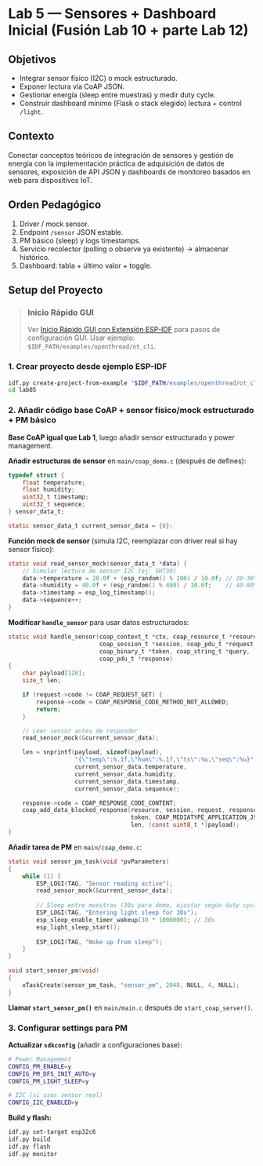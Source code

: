 # Lab 5 — Sensores + Dashboard Inicial (Fusión Lab 10 + parte Lab 12)

## Objetivos
- Integrar sensor físico (I2C) o mock estructurado.
- Exponer lectura vía CoAP JSON.
- Gestionar energía (sleep entre muestras) y medir duty cycle.
- Construir dashboard mínimo (Flask o stack elegido) lectura + control `/light`.

## Contexto
Conectar conceptos teóricos de integración de sensores y gestión de energía con la implementación práctica de adquisición de datos de sensores, exposición de API JSON y dashboards de monitoreo basados en web para dispositivos IoT.

## Orden Pedagógico
1. Driver / mock sensor.
2. Endpoint `/sensor` JSON estable.
3. PM básico (sleep) y logs timestamps.
4. Servicio recolector (polling o observe ya existente) → almacenar histórico.
5. Dashboard: tabla + último valor + toggle.

## Setup del Proyecto

> ### Inicio Rápido GUI
> Ver [Inicio Rápido GUI con Extensión ESP-IDF](../doc/setup.md#inicio-rapido-gui-con-extension-esp-idf) para pasos de configuración GUI.
> Usar ejemplo: `$IDF_PATH/examples/openthread/ot_cli`.

### 1. Crear proyecto desde ejemplo ESP-IDF
```bash
idf.py create-project-from-example "$IDF_PATH/examples/openthread/ot_cli" lab05
cd lab05
```

### 2. Añadir código base CoAP + sensor físico/mock estructurado + PM básico

**Base CoAP igual que Lab 1**, luego añadir sensor estructurado y power management.

**Añadir estructuras de sensor** en `main/coap_demo.c` (después de defines):
```c
typedef struct {
    float temperature;
    float humidity;
    uint32_t timestamp;
    uint32_t sequence;
} sensor_data_t;

static sensor_data_t current_sensor_data = {0};
```

**Función mock de sensor** (simula I2C, reemplazar con driver real si hay sensor físico):
```c
static void read_sensor_mock(sensor_data_t *data) {
    // Simular lectura de sensor I2C (ej: SHT30)
    data->temperature = 20.0f + (esp_random() % 100) / 10.0f; // 20-30°C
    data->humidity = 40.0f + (esp_random() % 400) / 10.0f;    // 40-80%
    data->timestamp = esp_log_timestamp();
    data->sequence++;
}
```

**Modificar `handle_sensor`** para usar datos estructurados:
```c
static void handle_sensor(coap_context_t *ctx, coap_resource_t *resource,
                          coap_session_t *session, coap_pdu_t *request,
                          coap_binary_t *token, coap_string_t *query,
                          coap_pdu_t *response)
{
    char payload[128];
    size_t len;

    if (request->code != COAP_REQUEST_GET) {
        response->code = COAP_RESPONSE_CODE_METHOD_NOT_ALLOWED;
        return;
    }

    // Leer sensor antes de responder
    read_sensor_mock(&current_sensor_data);

    len = snprintf(payload, sizeof(payload),
                   "{\"temp\":%.1f,\"hum\":%.1f,\"ts\":%u,\"seq\":%u}",
                   current_sensor_data.temperature,
                   current_sensor_data.humidity,
                   current_sensor_data.timestamp,
                   current_sensor_data.sequence);

    response->code = COAP_RESPONSE_CODE_CONTENT;
    coap_add_data_blocked_response(resource, session, request, response,
                                   token, COAP_MEDIATYPE_APPLICATION_JSON, 0,
                                   len, (const uint8_t *)payload);
}
```

**Añadir tarea de PM** en `main/coap_demo.c`:
```c
static void sensor_pm_task(void *pvParameters)
{
    while (1) {
        ESP_LOGI(TAG, "Sensor reading active");
        read_sensor_mock(&current_sensor_data);
        
        // Sleep entre muestras (30s para demo, ajustar según duty cycle)
        ESP_LOGI(TAG, "Entering light sleep for 30s");
        esp_sleep_enable_timer_wakeup(30 * 1000000); // 30s
        esp_light_sleep_start();
        
        ESP_LOGI(TAG, "Woke up from sleep");
    }
}

void start_sensor_pm(void)
{
    xTaskCreate(sensor_pm_task, "sensor_pm", 2048, NULL, 4, NULL);
}
```

**Llamar `start_sensor_pm()`** en `main/main.c` después de `start_coap_server()`.

### 3. Configurar settings para PM

**Actualizar `sdkconfig`** (añadir a configuraciones base):
```bash
# Power Management
CONFIG_PM_ENABLE=y
CONFIG_PM_DFS_INIT_AUTO=y
CONFIG_PM_LIGHT_SLEEP=y

# I2C (si usas sensor real)
CONFIG_I2C_ENABLED=y
```

**Build y flash:**
```bash
idf.py set-target esp32c6
idf.py build
idf.py flash
idf.py monitor
```

